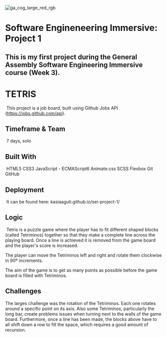 
![ga_cog_large_red_rgb](https://cloud.githubusercontent.com/assets/40461/8183776/469f976e-1432-11e5-8199-6ac91363302b.png)
​
# Software Engineneering Immersive: Project 1
This is my first project during the General Assembly Software Engineering Immersive course (Week 3).
​
-
# TETRIS
​
This project is a job board, built using Github Jobs API (https://jobs.github.com/api).

## Timeframe & Team
​
7 days, solo
​
## Built With
​
HTML5
CSS3
JavaScript - ECMAScript6
Animate.css
SCSS
Flexbox
Git
GitHub
​
## Deployment
​
It can be found here: kasiaaguti.github.io/sei-project-1/
​
## Logic
​
Tetris is a puzzle game where the player has to fit different shaped blocks (called Tetriminos) together so that they make a complete line across the playing board. Once a line is achieved it is removed from the game board and the player's score is increased.

The player can move the Tetriminos left and right and rotate them clockwise in 90º increments.

The aim of the game is to get as many points as possible before the game board is filled with Tetriminos.

## Challenges

The larges challenge was the rotation of the Tetriminos. Each one rotates around a specific point on its axis. Also some Tetriminos, particularly the long bar, create problems issues when turning next to the walls of the game board. Furthermore, once a line has been made, the blocks above have to all shift down a row to fill the space, which requires a good amount of recursion.
